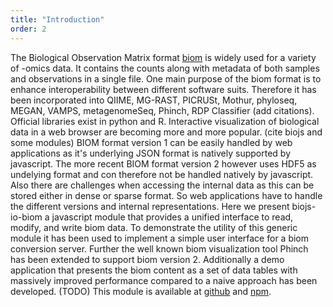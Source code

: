```yaml
---
title: "Introduction"
order: 2
---
```

The Biological Observation Matrix format [biom](https://doi.org/10.1186/2047-217X-1-7 "The Biological Observation Matrix (BIOM) format or: how I learned to stop worrying and love the ome-ome") is widely used for a variety of -omics data.
It contains the counts along with metadata of both samples and observations in a single file.
One main purpose of the biom format is to enhance interoperability between different software suits.
Therefore it has been incorporated into QIIME, MG-RAST, PICRUSt, Mothur, phyloseq, MEGAN, VAMPS, metagenomeSeq, Phinch, RDP Classifier (add citations).
Official libraries exist in python and R.
Interactive visualization of biological data in a web browser are becoming more and more popular. (cite biojs and some modules)
BIOM format version 1 can be easily handled by web applications as it's underlying JSON format is natively supported by javascript.
The more recent BIOM format version 2 however uses HDF5 as undelying format and con therefore not be handled natively by javascript.
Also there are challenges when accessing the internal data as this can be stored either in dense or sparse format.
So web applications have to handle the different versions and internal representations.
Here we present biojs-io-biom a javascript module that provides a unified interface to read, modify, and write biom data.
To demonstrate the utility of this generic module it has been used to implement a simple user interface for a biom conversion server.
Further the well known biom visualization tool Phinch has been extended to support biom version 2.
Additionally a demo application that presents the biom content as a set of data tables with massively improved performance compared to a naive approach has been developed. (TODO)
This module is available at [github](https://github.com/iimog/biojs-io-biom) and [npm](https://www.npmjs.com/package/biojs-io-biom).
<!-- and thus allows applications to abstract from the internal data storage.
Challenges for web applications (v1 / v2), requirement of special fields (phinch), performance for representation (datatables).
Here we present ... a biojs module. (Principles of biojs) --> 
